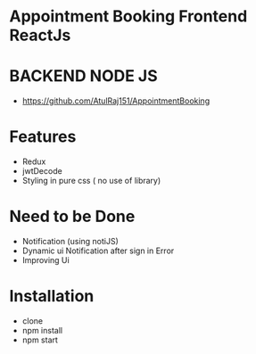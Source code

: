 # Appointment Booking Frontend ReactJs

# BACKEND NODE JS
 - https://github.com/AtulRaj151/AppointmentBooking


# Features
 - Redux
 - jwtDecode
 - Styling in pure css ( no use of library)
 
# Need to be Done
 - Notification (using notiJS)
 - Dynamic ui Notification after sign in Error
 - Improving Ui
 
# Installation 
  - clone 
  - npm install
  - npm start
